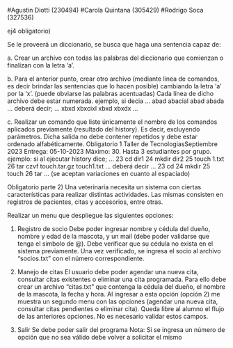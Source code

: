 #Agustin Diotti (230494)
#Carola Quintana (305429)
#Rodrigo Soca (327536)


ej4 obligatorio)

Se le proveerá un diccionario, se busca que haga una sentencia capaz
de:

a. Crear un archivo con todas las palabras del diccionario que comienzan o
finalizan con la letra ‘a’.

b. Para el anterior punto, crear otro archivo (mediante linea de comandos, es
decir brindar las sentencias que lo hacen posible) cambiando la letra ‘a’ por la
‘x’. (puede obviarse las palabras acentuadas)
Cada línea de dicho archivo debe estar numerada.
ejemplo, si decia
…
abad
abacial
abad
abada
…
deberá decir;
…
xbxd
xbxcixl
xbxd
xbxdx
…

c. Realizar un comando que liste únicamente el nombre de los comandos
aplicados previamente (resultado del history). Es decir, excluyendo
parámetros. Dicha salida no debe contener repetidos y debe estar ordenado
alfabéticamente.
Obligatorio 1 Taller de TecnologiasSeptiembre 2023
Entrega: 05-10-2023
Máximo: 30. Hasta 3 estudiantes por grupo.
ejemplo:
si al ejecutar history dice;
…
23 cd dir1
24 mkdir dir2
25 touch 1.txt
26 tar czvf touch.tar.gz touch1.txt
…
deberá decir
…
23 cd
24 mkdir
25 touch
26 tar
…
(se aceptan variaciones en cuanto al espaciado)


Obligatorio parte 2)
Una veterinaria necesita un sistema
con ciertas características para
realizar distintas actividades.
Las mismas consisten en registros de
pacientes, citas y accesorios, entre
otras.

Realizar un menu que despliegue las siguientes opciones:

1. Registro de socio
Debe poder ingresar nombre y cédula del dueño, nombre y edad de la mascota, y un mail
(debe poder validarse que tenga el simbolo de @). Debe verificar que su cédula no exista
en el sistema previamente. Una vez verificado, se ingresa el socio al archivo “socios.txt” con
el número correspondiente.

2. Manejo de citas
El usuario debe poder agendar una nueva cita, consultar citas existentes o eliminar una cita
programada. Para ello debe crear un archivo “citas.txt” que contenga la cédula del dueño, el
nombre de la mascota, la fecha y hora. Al ingresar a esta opción (opción 2) me muestra un
segundo menu con las opciones (agendar una nueva cita, consultar citas pendientes o
eliminar cita). Queda libre al alumno el flujo de las anteriores opciones. No es necesario
validar estos campos.

3. Salir
Se debe poder salir del programa
Nota: Si se ingresa un número de opción que no sea válido debe volver a solicitar el mismo
